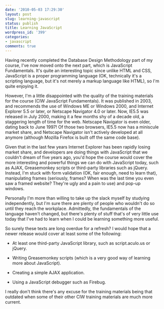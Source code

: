 ```yaml
---
date: '2010-05-03 17:29:30'
layout: post
slug: learning-javascript
status: publish
title: Learning JavaScript
wordpress_id: '399'
categories:
- javascript
comments: true
---
```


Having recently completed the Database Design Methodology part of my course, I've now moved onto the next part, which is JavaScript Fundamentals. It's quite an interesting topic since unlike HTML and CSS, JavaScript is a proper programming language (OK, technically it's a scripting language, but it's not merely a markup language like HTML), so I'm quite enjoying it.

However, I'm a little disappointed with the quality of the training materials for the course (CIW JavaScript Fundamentals). It was published in 2003, and recommends the use of Windows ME or Windows 2000, and Internet Explorer 5.5 or later, or Netscape Navigator 4.0 or later. Now, IE5.5 was released in July 2000, making it a few months shy of a decade old, a staggering length of time for the web. Netscape Navigator is even older, dating back to June 1997! Of those two browsers, IE5.5 now has a miniscule market share, and Netscape Navigator isn't actively developed at all anymore (although Mozilla Firefox is built off the same code base).

Given that in the last few years Internet Explorer has been rapidly losing market share, and developers are doing things with JavaScript that we couldn't dream of five years ago, you'd hope the course would cover the more interesting and powerful things we can do with JavaScript today, such as AJAX, Greasemonkey scripts or third-party libraries such as jQuery. Instead, I'm stuck with form validation (OK, fair enough, need to learn that), manipulating frames (seriously, frames? When was the last time you even saw a framed website? They're ugly and a pain to use) and pop-up windows.

Personally I'm more than willing to take up the slack myself by studying independently, but I'm sure there are plenty of people who wouldn't do so until they reach the workplace. Admittedly, the fundamentals of the language haven't changed, but there's plenty of stuff that's of very little use today that I've had to learn when I could be learning something more useful.

So surely these texts are long overdue for a refresh? I would hope that a newer release would cover at least some of the following:
	
  * At least one third-party JavaScript library, such as script.aculo.us or jQuery.
	
  * Writing Greasemonkey scripts (which is a very good way of learning more about JavaScript).
	
  * Creating a simple AJAX application.
	
  * Using a JavaScript debugger such as Firebug.

I really don't think there's any excuse for the training materials being that outdated when some of their other CIW training materials are much more current.
